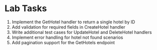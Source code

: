 # Lab Tasks

1. Implement the GetHotel handler to return a single hotel by ID
2. Add validation for required fields in CreateHotel handler
3. Write additional test cases for UpdateHotel and DeleteHotel handlers
4. Implement error handling for hotel not found scenarios
5. Add pagination support for the GetHotels endpoint
